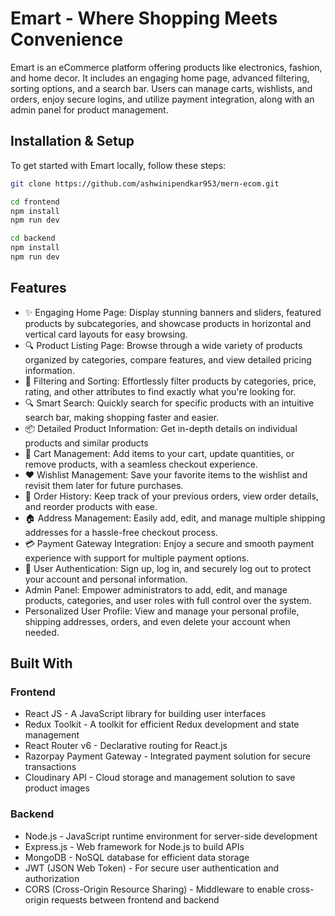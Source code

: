 # Emart - Where Shopping Meets Convenience

Emart is an eCommerce platform offering products like electronics, fashion, and home decor. It includes an engaging home page, advanced filtering, sorting options, and a search bar. Users can manage carts, wishlists, and orders, enjoy secure logins, and utilize payment integration, along with an admin panel for product management.

## Installation & Setup

To get started with Emart locally, follow these steps:

```bash
git clone https://github.com/ashwinipendkar953/mern-ecom.git
```

```bash
cd frontend
npm install
npm run dev
```

```bash
cd backend
npm install
npm run dev
```

## Features

- ✨ Engaging Home Page: Display stunning banners and sliders, featured products by subcategories, and showcase products in horizontal and vertical card layouts for easy browsing.
- 🔍 Product Listing Page: Browse through a wide variety of products organized by categories, compare features, and view detailed pricing information.
- 🔧 Filtering and Sorting: Effortlessly filter products by categories, price, rating, and other attributes to find exactly what you're looking for.
- 🔍 Smart Search: Quickly search for specific products with an intuitive search bar, making shopping faster and easier.
- 📦 Detailed Product Information: Get in-depth details on individual products and similar products
- 🛒 Cart Management: Add items to your cart, update quantities, or remove products, with a seamless checkout experience.
- ❤️ Wishlist Management: Save your favorite items to the wishlist and revisit them later for future purchases.
- 📝 Order History: Keep track of your previous orders, view order details, and reorder products with ease.
- 🏠 Address Management: Easily add, edit, and manage multiple shipping addresses for a hassle-free checkout process.
- 💳 Payment Gateway Integration: Enjoy a secure and smooth payment experience with support for multiple payment options.
- 🔑 User Authentication: Sign up, log in, and securely log out to protect your account and personal information.
- Admin Panel: Empower administrators to add, edit, and manage products, categories, and user roles with full control over the system.
- Personalized User Profile: View and manage your personal profile, shipping addresses, orders, and even delete your account when needed.

## Built With

### Frontend

- React JS - A JavaScript library for building user interfaces
- Redux Toolkit - A toolkit for efficient Redux development and state management
- React Router v6 - Declarative routing for React.js
- Razorpay Payment Gateway - Integrated payment solution for secure transactions
- Cloudinary API - Cloud storage and management solution to save product images

### Backend

- Node.js - JavaScript runtime environment for server-side development
- Express.js - Web framework for Node.js to build APIs
- MongoDB - NoSQL database for efficient data storage
- JWT (JSON Web Token) - For secure user authentication and authorization
- CORS (Cross-Origin Resource Sharing) - Middleware to enable cross-origin requests between frontend and backend

